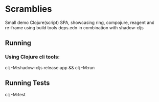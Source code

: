# Scramblies

Small demo Clojure(script)  SPA, showcasing ring, compojure, reagent and re-frame using build tools deps.edn in combination with shadow-cljs

## Running 

### Using Clojure cli tools: 
clj -M:shadow-cljs release app && clj -M:run


## Running Tests

clj -M:test
